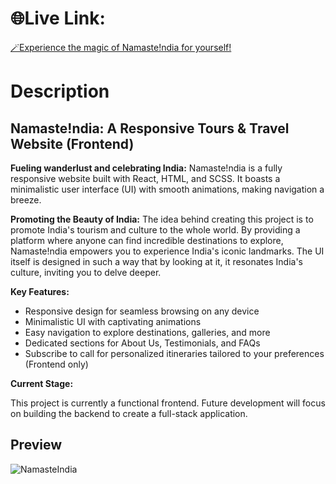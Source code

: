 # 🌐Live Link:
<a href="https://namasteindia-react.vercel.app/" target="_blank">🪄Experience the magic of Namaste!ndia for yourself!</a>



# Description

## Namaste!ndia: A Responsive Tours & Travel Website (Frontend)
**Fueling wanderlust and celebrating India:** Namaste!ndia is a fully responsive website built with React, HTML, and SCSS. It boasts a minimalistic user interface (UI) with smooth animations, making navigation a breeze.

**Promoting the Beauty of India:** The idea behind creating this project is to promote India's tourism and culture to the whole world. By providing a platform where anyone can find incredible destinations to explore, Namaste!ndia empowers you to experience India's iconic landmarks.  The UI itself is designed in such a way that by looking at it, it resonates India's culture, inviting you to delve deeper.

**Key Features:**

* Responsive design for seamless browsing on any device
* Minimalistic UI with captivating animations
* Easy navigation to explore destinations, galleries, and more
* Dedicated sections for About Us, Testimonials, and FAQs
* Subscribe to call for personalized itineraries tailored to your preferences (Frontend only)

**Current Stage:**

This project is currently a functional frontend. Future development will focus on building the backend to create a full-stack application.

## Preview

![NamasteIndia](https://github.com/ranjitg07/travelsphere-tours-travel-website-react/assets/51162069/a4520b0d-173f-4e89-bd33-be17aa364fd3)




